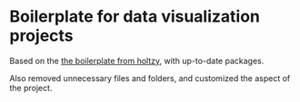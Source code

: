 # Boilerplate for data visualization projects

Based on the [the boilerplate from holtzy](https://github.com/holtzy/dataviz-project-boilerplate), with up-to-date packages.

Also removed unnecessary files and folders, and customized the aspect of the project.
